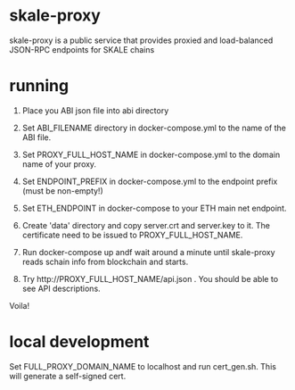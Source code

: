 # skale-proxy

skale-proxy is a public service that provides proxied and load-balanced JSON-RPC endpoints for SKALE chains 


# running


1. Place you ABI json file into abi directory

2. Set ABI_FILENAME directory in docker-compose.yml to the name of the ABI file.
      
3. Set PROXY_FULL_HOST_NAME in docker-compose.yml to the domain name of your proxy.

4. Set ENDPOINT_PREFIX in docker-compose.yml to the endpoint prefix (must be non-empty!)

5. Set ETH_ENDPOINT in docker-compose to your ETH main net endpoint.

6. Create 'data' directory and copy server.crt and server.key to it. 
   The certificate need to be issued to PROXY_FULL_HOST_NAME.
   

7. Run docker-compose up  andf wait around a minute until skale-proxy reads schain info from blockchain and starts.

8.  Try http://PROXY_FULL_HOST_NAME/api.json . You should be able to see API descriptions. 

 Voila!

# local development

Set FULL_PROXY_DOMAIN_NAME to localhost and run cert_gen.sh. This will generate a self-signed cert. 

